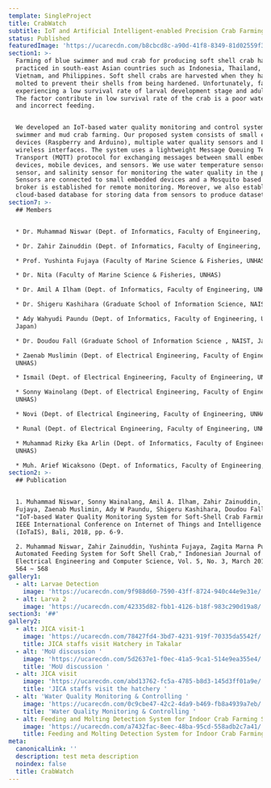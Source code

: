 ```yaml
---
template: SingleProject
title: CrabWatch
subtitle: IoT and Artificial Intelligent-enabled Precision Crab Farming System
status: Published
featuredImage: 'https://ucarecdn.com/b8cbcd8c-a90d-41f8-8349-81d02559f3aa/'
section1: >-
  Farming of blue swimmer and mud crab for producing soft shell crab has been
  practiced in south-east Asian countries such as Indonesia, Thailand, Myanmar,
  Vietnam, and Philippines. Soft shell crabs are harvested when they have just
  molted to prevent their shells from being hardened. Unfortunately, farmers are
  experiencing a low survival rate of larval development stage and adult crab.
  The factor contribute in low survival rate of the crab is a poor water quality
  and incorrect feeding.


  We developed an IoT-based water quality monitoring and control system for blue
  swimmer and mud crab farming. Our proposed system consists of small embedded
  devices (Raspberry and Arduino), multiple water quality sensors and LoRa
  wireless interfaces. The system uses a lightweight Message Queuing Telemetry
  Transport (MQTT) protocol for exchanging messages between small embedded
  devices, mobile devices, and sensors. We use water temperature sensor, pH
  sensor, and salinity sensor for monitoring the water quality in the pond.
  Sensors are connected to small embedded devices and a Mosquito based MQTT
  broker is established for remote monitoring. Moreover, we also established a
  cloud-based database for storing data from sensors to produce datasets.
section7: >-
  ## Members


  * Dr. Muhammad Niswar (Dept. of Informatics, Faculty of Engineering, UNHAS)

  * Dr. Zahir Zainuddin (Dept. of Informatics, Faculty of Engineering, UNHAS)

  * Prof. Yushinta Fujaya (Faculty of Marine Science & Fisheries, UNHAS)

  * Dr. Nita (Faculty of Marine Science & Fisheries, UNHAS)

  * Dr. Amil A Ilham (Dept. of Informatics, Faculty of Engineering, UNHAS)

  * Dr. Shigeru Kashihara (Graduate School of Information Science, NAIST, Japan)

  * Ady Wahyudi Paundu (Dept. of Informatics, Faculty of Engineering, UNHAS,
  Japan)

  * Dr. Doudou Fall (Graduate School of Information Science , NAIST, Japan)

  * Zaenab Muslimin (Dept. of Electrical Engineering, Faculty of Engineering,
  UNHAS)

  * Ismail (Dept. of Electrical Engineering, Faculty of Engineering, UNHAS)

  * Sonny Wainolang (Dept. of Electrical Engineering, Faculty of Engineering,
  UNHAS)

  * Novi (Dept. of Electrical Engineering, Faculty of Engineering, UNHAS)

  * Runal (Dept. of Electrical Engineering, Faculty of Engineering, UNHAS) 

  * Muhammad Rizky Eka Arlin (Dept. of Informatics, Faculty of Engineering,
  UNHAS)

  * Muh. Arief Wicaksono (Dept. of Informatics, Faculty of Engineering, UNHAS)
section2: >-
  ## Publication


  1. Muhammad Niswar, Sonny Wainalang, Amil A. Ilham, Zahir Zainuddin, Yushinta
  Fujaya, Zaenab Muslimin, Ady W Paundu, Shigeru Kashihara, Doudou Fall,
  "IoT-based Water Quality Monitoring System for Soft-Shell Crab Farming," 2018
  IEEE International Conference on Internet of Things and Intelligence System
  (IoTaIS), Bali, 2018, pp. 6-9.

  2. Muhammad Niswar, Zahir Zainuddin, Yushinta Fujaya, Zagita Marna Putra, " An
  Automated Feeding System for Soft Shell Crab," Indonesian Journal of
  Electrical Engineering and Computer Science, Vol. 5, No. 3, March 2017, pp.
  564 ~ 568
gallery1:
  - alt: Larvae Detection
    image: 'https://ucarecdn.com/9f988d60-7590-43ff-8724-940c44e9e31e/'
  - alt: Larva 2
    image: 'https://ucarecdn.com/42335d82-fbb1-4126-b18f-983c290d19a8/'
section3: '##'
gallery2:
  - alt: JICA visit-1
    image: 'https://ucarecdn.com/78427fd4-3bd7-4231-919f-70335da5542f/'
    title: JICA staffs visit Hatchery in Takalar
  - alt: 'MoU discussion '
    image: 'https://ucarecdn.com/5d2637e1-f0ec-41a5-9ca1-514e9ea355e4/'
    title: 'MoU discussion '
  - alt: JICA visit
    image: 'https://ucarecdn.com/abd13762-fc5a-4785-b8d3-145d3ff01a9e/'
    title: 'JICA staffs visit the hatchery '
  - alt: 'Water Quality Monitoring & Controlling '
    image: 'https://ucarecdn.com/0c9cbe47-42c2-4da9-b469-fb8a4939a7eb/'
    title: 'Water Quality Monitoring & Controlling '
  - alt: Feeding and Molting Detection System for Indoor Crab Farming Setup
    image: 'https://ucarecdn.com/a7432fac-8eec-48ba-95cd-558adb2c7a41/'
    title: Feeding and Molting Detection System for Indoor Crab Farming Setup
meta:
  canonicalLink: ''
  description: test meta description
  noindex: false
  title: CrabWatch
---
```


